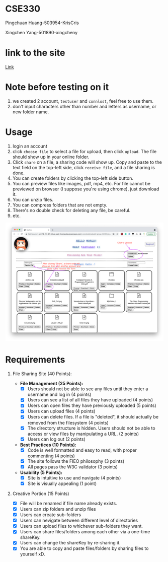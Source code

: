 # CSE330

Pingchuan Huang-503954-KrisCris

Xingchen Yang-501890-xingcheny

# link to the site

[Link](http://ec2-18-117-87-53.us-east-2.compute.amazonaws.com/~connlost/module2-group-503954/)


# Note before testing on it
1. we created 2 account, `testuser` and `connlost`, feel free to use them.
2. don't input characters other than number and letters as username, or new folder name.



# Usage

1. login an account
2. click `choose file` to select a file for upload, then click `upload`. The file should show up in your online folder.
3. Click `share` on a file, a sharing code will show up. Copy and paste to the text field on the top-left side, click `receive file`, and a file sharing is done.
4. You can create folders by clicking the top-left side button.
5. You can preview files like images, pdf, mp4, etc. For file cannot be previewed on browser (I suppose you're using chrome), just download it.
6. You can unzip files.
7. You can compress folders that are not empty.
8. There's no double check for deleting any file, be careful.
9. etc.

![note](note.png)


# Requirements

1. File Sharing Site (40 Points):

   - **File Management (25 Points):**
     - [x] Users should not be able to see any files until they enter a username and log in (4 points)
     - [x] Users can see a list of all files they have uploaded (4 points)
     - [x] Users can open files they have previously uploaded (5 points)
     - [x] Users can upload files (4 points)
     - [x] Users can delete files. If a file is "deleted", it should actually be removed from the filesystem (4 points)
     - [x] The directory structure is hidden. Users should not be able to access or view files by manipulating a URL. (2 points)
     - [x] Users can log out (2 points)
   - **Best Practices (10 Points):**
     - [x] Code is well formatted and easy to read, with proper commenting (4 points)
     - [x] The site follows the FIEO philosophy (3 points)
     - [x] All pages pass the W3C validator (3 points)
   - **Usability (5 Points):**
     - [x] Site is intuitive to use and navigate (4 points)
     - [x] Site is visually appealing (1 point)

2. Creative Portion (15 Points)

   - [x] File will be renamed if file name already exists.
   - [x] Users can zip folders and unzip files
   - [x] Users can create sub-folders
   - [x] Users can nevigate between different level of directories
   - [x] Users can upload files to whichever sub-folders they want.
   - [x] Users can share files/folders among each other via a one-time shareKey.
   - [x] Users can change the shareKey by re-sharing it.
   - [x] You are able to copy and paste files/folders by sharing files to yourself xD.
